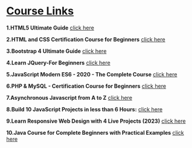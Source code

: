 # [Course Links](https://github.com/Muhammed-Javith/Udemy-MJ/blob/main/udemy%20Course%20Details.md)

**1.HTML5 Ultimate Guide**  [click here](https://www.udemy.com/course/the-complete-html-5-course-from-scratch/)

**2.HTML and CSS Certification Course for Beginners**  [click here](https://www.udemy.com/course/html-css-certification-course-for-beginners-e/)

**3.Bootstrap 4 Ultimate Guide**  [click here](https://www.udemy.com/course/learn-advanced-bootstrap-4/)

 **4.Learn JQuery-For Beginners**  [click here](https://www.udemy.com/course/learn-jquery-for-beginners/)

 **5.JavaScript Modern ES6 - 2020 - The Complete Course**  [click here](https://www.udemy.com/course/javascript-tharunshiv/)

 **6.PHP & MySQL - Certification Course for Beginners**  [click here](https://www.udemy.com/course/php-mysql-certification-course-for-beginners/)

 **7.Asynchronous Javascript from A to Z**  [click here](https://www.udemy.com/course/asynchronous-javascript-from-zero-to-hero/)

 **8.Build 10 JavaScript Projects in less than 6 Hours:**  [click here](https://www.udemy.com/course/build-10-javascript-projects-in-less-than-6-hours/)

 **9.Learn Responsive Web Design with 4 Live Projects (2023)** [click here](https://www.udemy.com/course/responsive-web-design-2-0-complete-guide/)

**10.Java Course for Complete Beginners with Practical Examples**  [click here](https://www.udemy.com/course/practical-java-course/)
 
 
 
 
 
